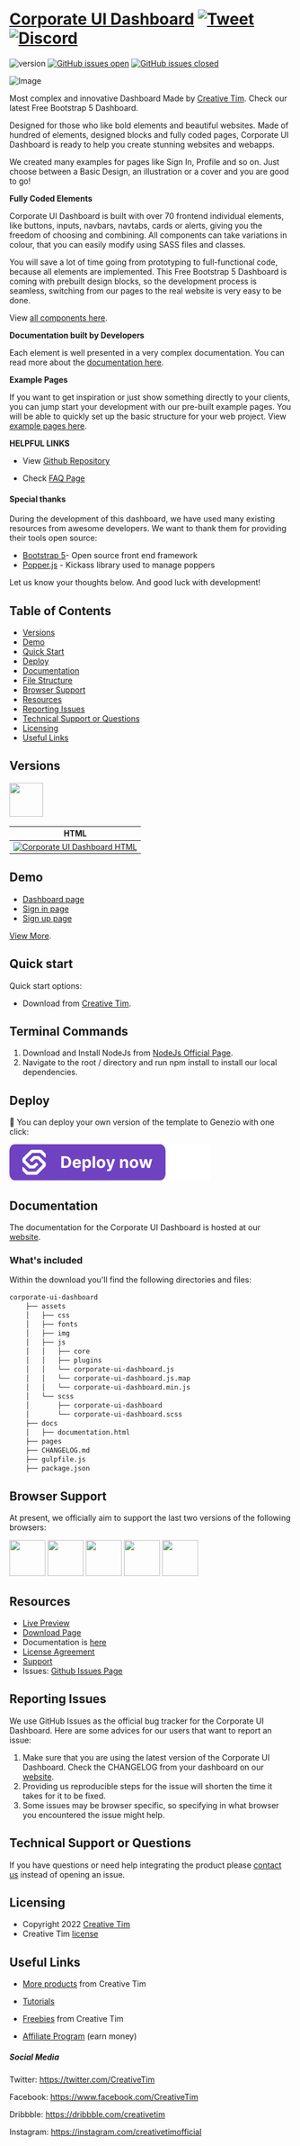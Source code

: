 # [Corporate UI Dashboard](http://demos.creative-tim.com/corporate-ui-dashboard/pages/dashboard.html?ref=readme-cud) [![Tweet](https://img.shields.io/twitter/url/http/shields.io.svg?style=social&logo=twitter)](https://twitter.com/intent/tweet?url=https://www.creative-tim.com/product/corporate-ui-dashboard&text=Check%20Corporate%20UI%20Dashboard%20made%20by%20@CreativeTim%20#webdesign%20#dashboard%20#corporatedesign%20#html%20https://www.creative-tim.com/product/corporate-ui-dashboard) [![Discord](https://badgen.net/badge/icon/discord?icon=discord&label)](https://discord.gg/FhCJCaHdQa)

![version](https://img.shields.io/badge/version-1.0.0-blue.svg) [![GitHub issues open](https://img.shields.io/github/issues/creativetimofficial/corporate-ui-dashboard.svg)](https://github.com/creativetimofficial/corporate-ui-dashboard/issues?q=is%3Aopen+is%3Aissue) [![GitHub issues closed](https://img.shields.io/github/issues-closed-raw/creativetimofficial/corporate-ui-dashboard.svg)](https://github.com/creativetimofficial/corporate-ui-dashboard/issues?q=is%3Aissue+is%3Aclosed)

![Image](https://s3.amazonaws.com/creativetim_bucket/products/684/original/corporate-ui-dashboard.jpg?1663853004)

Most complex and innovative Dashboard Made by [Creative Tim](https://creative-tim.com/). Check our latest Free Bootstrap 5 Dashboard.

Designed for those who like bold elements and beautiful websites. Made of hundred of elements, designed blocks and fully coded pages, Corporate UI Dashboard is ready to help you create stunning websites and webapps.

We created many examples for pages like Sign In, Profile and so on. Just choose between a Basic Design, an illustration or a cover and you are good to go!

**Fully Coded Elements**

Corporate UI Dashboard is built with over 70 frontend individual elements, like buttons, inputs, navbars, navtabs, cards or alerts, giving you the freedom of choosing and combining. All components can take variations in colour, that you can easily modify using SASS files and classes.

You will save a lot of time going from prototyping to full-functional code, because all elements are implemented.
This Free Bootstrap 5 Dashboard is coming with prebuilt design blocks, so the development process is seamless,
switching from our pages to the real website is very easy to be done.

View [all components here](https://www.creative-tim.com/learning-lab/bootstrap/alerts/corporate-ui-dashboard?ref=readme-cud).

**Documentation built by Developers**

Each element is well presented in a very complex documentation.
You can read more about the <a href="https://www.creative-tim.com/learning-lab/bootstrap/overview/corporate-ui-dashboard" target="_blank">documentation here</a>.

**Example Pages**

If you want to get inspiration or just show something directly to your clients,
you can jump start your development with our pre-built example pages. You will be able
to quickly set up the basic structure for your web project.
View <a href="https://demos.creative-tim.com/corporate-ui-dashboard/pages/dashboard.html" target="_blank">example pages here</a>.

**HELPFUL LINKS**

- View <a href="https://github.com/creativetimofficial/corporate-ui-dashboard" target="_blank">Github Repository</a>

- Check <a href="https://www.creative-tim.com/faq" target="_blank">FAQ Page</a>

#### Special thanks
During the development of this dashboard, we have used many existing resources from awesome developers. We want to thank them for providing their tools open source:
- [Bootstrap 5](https://www.getbootstrap.com)- Open source front end framework
- [Popper.js](https://popper.js.org/) - Kickass library used to manage poppers

Let us know your thoughts below. And good luck with development!

## Table of Contents

* [Versions](#versions)
* [Demo](#demo)
* [Quick Start](#quick-start)
* [Deploy](#deploy)
* [Documentation](#documentation)
* [File Structure](#file-structure)
* [Browser Support](#browser-support)
* [Resources](#resources)
* [Reporting Issues](#reporting-issues)
* [Technical Support or Questions](#technical-support-or-questions)
* [Licensing](#licensing)
* [Useful Links](#useful-links)

## Versions

[<img src="https://s3.amazonaws.com/creativetim_bucket/github/html.png" width="60" height="60" />](https://www.creative-tim.com/product/corporate-ui-dashboard?ref=readme-cud)

| HTML |
| --- |
| [![Corporate UI Dashboard HTML](https://s3.amazonaws.com/creativetim_bucket/products/684/thumb/corporate-ui-dashboard.jpg?1663853004)](http://demos.creative-tim.com/corporate-ui-dashboard/pages/dashboard.html?ref=readme-cud)

## Demo

- [Dashboard page](http://demos.creative-tim.com/corporate-ui-dashboard/pages/dashboard.html?ref=readme-cud)
- [Sign in page](http://demos.creative-tim.com/corporate-ui-dashboard/pages/sign-in.html?ref=readme-cud)
- [Sign up page](https://demos.creative-tim.com/corporate-ui-dashboard/pages/sign-up.html?ref=readme-cud)

[View More](https://demos.creative-tim.com/corporate-ui-dashboard/pages/dashboard.html?ref=readme-cud).

## Quick start

Quick start options:

- Download from [Creative Tim](https://www.creative-tim.com/product/corporate-ui-dashboard?ref=readme-cud).

## Terminal Commands

1. Download and Install NodeJs from [NodeJs Official Page](https://nodejs.org/en/download/).
2. Navigate to the root / directory and run npm install to install our local dependencies.

## Deploy

:rocket: You can deploy your own version of the template to Genezio with one click:

[![Deploy to Genezio](https://raw.githubusercontent.com/Genez-io/graphics/main/svg/deploy-button.svg)](https://app.genez.io/start/deploy?repository=https://github.com/creativetimofficial/corporate-ui-dashboard&utm_source=github&utm_medium=referral&utm_campaign=github-creativetim&utm_term=deploy-project&utm_content=button-head)

## Documentation
The documentation for the Corporate UI Dashboard is hosted at our [website](https://www.creative-tim.com/learning-lab/bootstrap/overview/corpoate-ui-dashboard?ref=readme-cud).

### What's included

Within the download you'll find the following directories and files:

```
corporate-ui-dashboard
    ├── assets
    │   ├── css
    │   ├── fonts
    │   ├── img
    │   ├── js
    │   │   ├── core
    │   │   ├── plugins
    │   │   └── corporate-ui-dashboard.js
    │   │   └── corporate-ui-dashboard.js.map
    │   │   └── corporate-ui-dashboard.min.js
    │   └── scss
    │       ├── corporate-ui-dashboard
    │       └── corporate-ui-dashboard.scss
    ├── docs
    │   ├── documentation.html
    ├── pages
    ├── CHANGELOG.md
    ├── gulpfile.js
    ├── package.json
```

## Browser Support

At present, we officially aim to support the last two versions of the following browsers:

<img src="https://s3.amazonaws.com/creativetim_bucket/github/browser/chrome.png" width="64" height="64"> <img src="https://s3.amazonaws.com/creativetim_bucket/github/browser/firefox.png" width="64" height="64"> <img src="https://s3.amazonaws.com/creativetim_bucket/github/browser/edge.png" width="64" height="64"> <img src="https://s3.amazonaws.com/creativetim_bucket/github/browser/safari.png" width="64" height="64"> <img src="https://s3.amazonaws.com/creativetim_bucket/github/browser/opera.png" width="64" height="64">

## Resources
- [Live Preview](https://demos.creative-tim.com/corporate-ui-dashboard/pages/dashboard.html?ref=readme-cud)
- [Download Page](https://www.creative-tim.com/product/corporate-ui-dashboard?ref=readme-cud)
- Documentation is [here](https://www.creative-tim.com/learning-lab/bootstrap/overview/corporate-ui-dashboard?ref=readme-cud)
- [License Agreement](https://www.creative-tim.com/license?ref=readme-cud)
- [Support](https://www.creative-tim.com/contact-us?ref=readme-cud)
- Issues: [Github Issues Page](https://github.com/creativetimofficial/corporate-ui-dashboard/issues)

## Reporting Issues
We use GitHub Issues as the official bug tracker for the Corporate UI Dashboard. Here are some advices for our users that want to report an issue:

1. Make sure that you are using the latest version of the Corporate UI Dashboard. Check the CHANGELOG from your dashboard on our [website](https://www.creative-tim.com/product/corporate-ui-dashboard?ref=readme-cud).
2. Providing us reproducible steps for the issue will shorten the time it takes for it to be fixed.
3. Some issues may be browser specific, so specifying in what browser you encountered the issue might help.

## Technical Support or Questions

If you have questions or need help integrating the product please [contact us](https://www.creative-tim.com/contact-us?ref=readme-cud) instead of opening an issue.

## Licensing

- Copyright 2022 [Creative Tim](https://www.creative-tim.com?ref=readme-cud)
- Creative Tim [license](https://www.creative-tim.com/license?ref=readme-cud)

## Useful Links

- [More products](https://www.creative-tim.com/templates?ref=readme-cud) from Creative Tim

- [Tutorials](https://www.youtube.com/channel/UCVyTG4sCw-rOvB9oHkzZD1w)

- [Freebies](https://www.creative-tim.com/bootstrap-themes/free?ref=readme-cud) from Creative Tim

- [Affiliate Program](https://www.creative-tim.com/affiliates/new?ref=readme-cud) (earn money)

##### Social Media

Twitter: <https://twitter.com/CreativeTim>

Facebook: <https://www.facebook.com/CreativeTim>

Dribbble: <https://dribbble.com/creativetim>

Instagram: <https://instagram.com/creativetimofficial>
